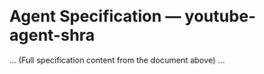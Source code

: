 # Agent Specification — youtube-agent-shra
... (Full specification content from the document above) ...
